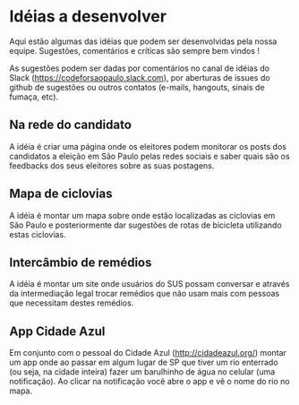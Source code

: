# Idéias a desenvolver

Aqui estão algumas das idéias que podem ser desenvolvidas pela nossa equipe. Sugestões, comentários e críticas são sempre bem vindos !

As sugestões podem ser dadas por comentários no canal de idéias do Slack (https://codeforsaopaulo.slack.com), por aberturas de issues do github de sugestões ou outros contatos (e-mails, hangouts, sinais de fumaça, etc).

## Na rede do candidato

A idéia é criar uma página onde os eleitores podem monitorar os posts dos candidatos a eleição em São Paulo pelas redes sociais e saber quais são os feedbacks dos seus eleitores sobre as suas postagens.

## Mapa de ciclovias

A idéia é montar um mapa sobre onde estão localizadas as ciclovias em São Paulo e posteriormente dar sugestões de rotas de bicicleta utilizando estas ciclovias.

## Intercâmbio de remédios

A idéia é montar um site onde usuários do SUS possam conversar e através da intermediação legal trocar remédios que não usam mais com pessoas que necessitam destes remédios.

## App Cidade Azul

Em conjunto com o pessoal do Cidade Azul (http://cidadeazul.org/) montar um app onde ao passar em algum lugar de SP que tiver um rio enterrado (ou seja, na cidade inteira) fazer um barulhinho de água no celular (uma notificação). Ao clicar na notificação você abre o app e vê o nome do rio no mapa.
